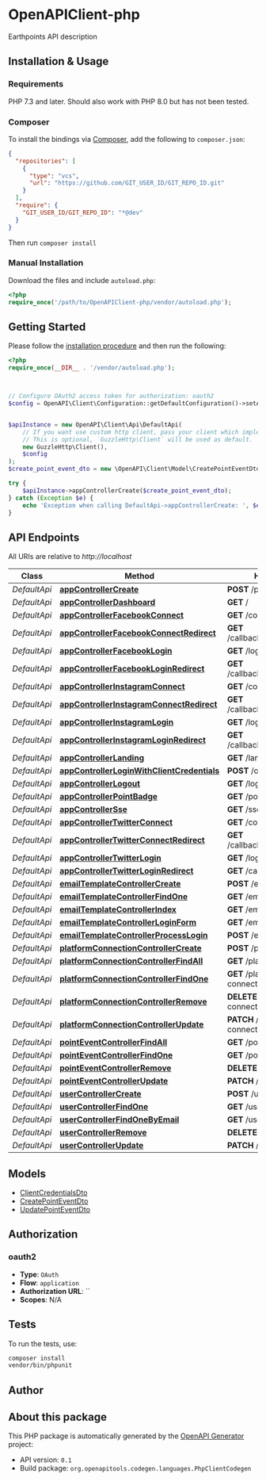 # OpenAPIClient-php

Earthpoints API description


## Installation & Usage

### Requirements

PHP 7.3 and later.
Should also work with PHP 8.0 but has not been tested.

### Composer

To install the bindings via [Composer](https://getcomposer.org/), add the following to `composer.json`:

```json
{
  "repositories": [
    {
      "type": "vcs",
      "url": "https://github.com/GIT_USER_ID/GIT_REPO_ID.git"
    }
  ],
  "require": {
    "GIT_USER_ID/GIT_REPO_ID": "*@dev"
  }
}
```

Then run `composer install`

### Manual Installation

Download the files and include `autoload.php`:

```php
<?php
require_once('/path/to/OpenAPIClient-php/vendor/autoload.php');
```

## Getting Started

Please follow the [installation procedure](#installation--usage) and then run the following:

```php
<?php
require_once(__DIR__ . '/vendor/autoload.php');



// Configure OAuth2 access token for authorization: oauth2
$config = OpenAPI\Client\Configuration::getDefaultConfiguration()->setAccessToken('YOUR_ACCESS_TOKEN');


$apiInstance = new OpenAPI\Client\Api\DefaultApi(
    // If you want use custom http client, pass your client which implements `GuzzleHttp\ClientInterface`.
    // This is optional, `GuzzleHttp\Client` will be used as default.
    new GuzzleHttp\Client(),
    $config
);
$create_point_event_dto = new \OpenAPI\Client\Model\CreatePointEventDto(); // \OpenAPI\Client\Model\CreatePointEventDto

try {
    $apiInstance->appControllerCreate($create_point_event_dto);
} catch (Exception $e) {
    echo 'Exception when calling DefaultApi->appControllerCreate: ', $e->getMessage(), PHP_EOL;
}

```

## API Endpoints

All URIs are relative to *http://localhost*

Class | Method | HTTP request | Description
------------ | ------------- | ------------- | -------------
*DefaultApi* | [**appControllerCreate**](docs/Api/DefaultApi.md#appcontrollercreate) | **POST** /point-event | 
*DefaultApi* | [**appControllerDashboard**](docs/Api/DefaultApi.md#appcontrollerdashboard) | **GET** / | 
*DefaultApi* | [**appControllerFacebookConnect**](docs/Api/DefaultApi.md#appcontrollerfacebookconnect) | **GET** /connect/facebook | 
*DefaultApi* | [**appControllerFacebookConnectRedirect**](docs/Api/DefaultApi.md#appcontrollerfacebookconnectredirect) | **GET** /callback/facebook/connect | 
*DefaultApi* | [**appControllerFacebookLogin**](docs/Api/DefaultApi.md#appcontrollerfacebooklogin) | **GET** /login/facebook | 
*DefaultApi* | [**appControllerFacebookLoginRedirect**](docs/Api/DefaultApi.md#appcontrollerfacebookloginredirect) | **GET** /callback/facebook/login | 
*DefaultApi* | [**appControllerInstagramConnect**](docs/Api/DefaultApi.md#appcontrollerinstagramconnect) | **GET** /connect/instagram | 
*DefaultApi* | [**appControllerInstagramConnectRedirect**](docs/Api/DefaultApi.md#appcontrollerinstagramconnectredirect) | **GET** /callback/instagram/connect | 
*DefaultApi* | [**appControllerInstagramLogin**](docs/Api/DefaultApi.md#appcontrollerinstagramlogin) | **GET** /login/instagram | 
*DefaultApi* | [**appControllerInstagramLoginRedirect**](docs/Api/DefaultApi.md#appcontrollerinstagramloginredirect) | **GET** /callback/instagram/login | 
*DefaultApi* | [**appControllerLanding**](docs/Api/DefaultApi.md#appcontrollerlanding) | **GET** /landing | 
*DefaultApi* | [**appControllerLoginWithClientCredentials**](docs/Api/DefaultApi.md#appcontrollerloginwithclientcredentials) | **POST** /oauth/token | 
*DefaultApi* | [**appControllerLogout**](docs/Api/DefaultApi.md#appcontrollerlogout) | **GET** /logout | 
*DefaultApi* | [**appControllerPointBadge**](docs/Api/DefaultApi.md#appcontrollerpointbadge) | **GET** /point-badge | 
*DefaultApi* | [**appControllerSse**](docs/Api/DefaultApi.md#appcontrollersse) | **GET** /sse | 
*DefaultApi* | [**appControllerTwitterConnect**](docs/Api/DefaultApi.md#appcontrollertwitterconnect) | **GET** /connect/twitter | 
*DefaultApi* | [**appControllerTwitterConnectRedirect**](docs/Api/DefaultApi.md#appcontrollertwitterconnectredirect) | **GET** /callback/twitter/connect | 
*DefaultApi* | [**appControllerTwitterLogin**](docs/Api/DefaultApi.md#appcontrollertwitterlogin) | **GET** /login/twitter | 
*DefaultApi* | [**appControllerTwitterLoginRedirect**](docs/Api/DefaultApi.md#appcontrollertwitterloginredirect) | **GET** /callback/twitter/login | 
*DefaultApi* | [**emailTemplateControllerCreate**](docs/Api/DefaultApi.md#emailtemplatecontrollercreate) | **POST** /email-template/{key} | 
*DefaultApi* | [**emailTemplateControllerFindOne**](docs/Api/DefaultApi.md#emailtemplatecontrollerfindone) | **GET** /email-template/{key} | 
*DefaultApi* | [**emailTemplateControllerIndex**](docs/Api/DefaultApi.md#emailtemplatecontrollerindex) | **GET** /email-template | 
*DefaultApi* | [**emailTemplateControllerLoginForm**](docs/Api/DefaultApi.md#emailtemplatecontrollerloginform) | **GET** /email-template/login | 
*DefaultApi* | [**emailTemplateControllerProcessLogin**](docs/Api/DefaultApi.md#emailtemplatecontrollerprocesslogin) | **POST** /email-template | 
*DefaultApi* | [**platformConnectionControllerCreate**](docs/Api/DefaultApi.md#platformconnectioncontrollercreate) | **POST** /platform-connection | 
*DefaultApi* | [**platformConnectionControllerFindAll**](docs/Api/DefaultApi.md#platformconnectioncontrollerfindall) | **GET** /platform-connection | 
*DefaultApi* | [**platformConnectionControllerFindOne**](docs/Api/DefaultApi.md#platformconnectioncontrollerfindone) | **GET** /platform-connection/{id} | 
*DefaultApi* | [**platformConnectionControllerRemove**](docs/Api/DefaultApi.md#platformconnectioncontrollerremove) | **DELETE** /platform-connection/{id} | 
*DefaultApi* | [**platformConnectionControllerUpdate**](docs/Api/DefaultApi.md#platformconnectioncontrollerupdate) | **PATCH** /platform-connection/{id} | 
*DefaultApi* | [**pointEventControllerFindAll**](docs/Api/DefaultApi.md#pointeventcontrollerfindall) | **GET** /point-event | 
*DefaultApi* | [**pointEventControllerFindOne**](docs/Api/DefaultApi.md#pointeventcontrollerfindone) | **GET** /point-event/{id} | 
*DefaultApi* | [**pointEventControllerRemove**](docs/Api/DefaultApi.md#pointeventcontrollerremove) | **DELETE** /point-event/{id} | 
*DefaultApi* | [**pointEventControllerUpdate**](docs/Api/DefaultApi.md#pointeventcontrollerupdate) | **PATCH** /point-event/{id} | 
*DefaultApi* | [**userControllerCreate**](docs/Api/DefaultApi.md#usercontrollercreate) | **POST** /user | 
*DefaultApi* | [**userControllerFindOne**](docs/Api/DefaultApi.md#usercontrollerfindone) | **GET** /user/{id} | 
*DefaultApi* | [**userControllerFindOneByEmail**](docs/Api/DefaultApi.md#usercontrollerfindonebyemail) | **GET** /user/byEmail/{email} | 
*DefaultApi* | [**userControllerRemove**](docs/Api/DefaultApi.md#usercontrollerremove) | **DELETE** /user/{id} | 
*DefaultApi* | [**userControllerUpdate**](docs/Api/DefaultApi.md#usercontrollerupdate) | **PATCH** /user/{id} | 

## Models

- [ClientCredentialsDto](docs/Model/ClientCredentialsDto.md)
- [CreatePointEventDto](docs/Model/CreatePointEventDto.md)
- [UpdatePointEventDto](docs/Model/UpdatePointEventDto.md)

## Authorization

### oauth2

- **Type**: `OAuth`
- **Flow**: `application`
- **Authorization URL**: ``
- **Scopes**: N/A

## Tests

To run the tests, use:

```bash
composer install
vendor/bin/phpunit
```

## Author



## About this package

This PHP package is automatically generated by the [OpenAPI Generator](https://openapi-generator.tech) project:

- API version: `0.1`
- Build package: `org.openapitools.codegen.languages.PhpClientCodegen`
